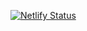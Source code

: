 [![Netlify Status](https://api.netlify.com/api/v1/badges/5032cb80-0ee0-4c27-b69b-60ef326f01b8/deploy-status)](https://app.netlify.com/sites/destinationlive/deploys)
